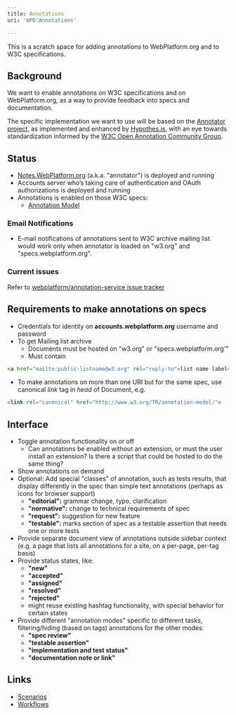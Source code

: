 ```yaml
---
title: Annotations
uri: 'WPD:Annotations'

---
```

This is a scratch space for adding annotations to WebPlatform.org and to W3C specifications.

## Background

We want to enable annotations on W3C specifications and on WebPlatform.org, as a way to provide feedback into specs and documentation.

The specific implementation we want to use will be based on the [Annotator project](http://okfnlabs.org/annotator/), as implemented and enhanced by [Hypothes.is](http://hypothes.is/), with an eye towards standardization informed by the [W3C Open Annotation Community Group](http://w3.org/community/openannotation/).

## Status

-   [Notes.WebPlatform.org](https://notes.webplatform.org/) (a.k.a. "annotator") is deployed and running
-   Accounts server who’s taking care of authentication and OAuth authorizations is deployed and running
-   Annotations is enabled on those W3C specs:
    -   [Annotation Model](http://www.w3.org/TR/annotation-model/)

### Email Notifications

-   E-mail notifications of annotations sent to W3C archive mailing list would work only when annotator is loaded on "w3.org" and "specs.webplatform.org".

### Current issues

Refer to [webplatform/annotation-service issue tracker](https://github.com/webplatform/annotation-service/issues)

## Requirements to make annotations on specs

-   Credentials for identity on **accounts.webplatform.org** username and password
-   To get Mailing list archive
    -   Documents must be hosted on "w3.org" or "specs.webplatform.org'"
    -   Must contain

``` html
<a href="mailto:public-listname@w3.org" rel="reply-to">list name label</a>
```

-   To make annotations on more than one URI but for the same spec, use canonical *link* tag in *head* of Document, e.g.

``` html
<link rel="canonical" href="http://www.w3.org/TR/annotation-model/">
```

## Interface

-   Toggle annotation functionality on or off
    -   Can annotations be enabled without an extension, or must the user install an extension? Is there a script that could be hosted to do the same thing?
-   Show annotations on demand
-   Optional: Add special "classes" of annotation, such as tests results, that display differently in the spec than simple text annotations (perhaps as icons for browser support)
    -   **"editorial":** grammar change, typo, clarification
    -   **"normative":** change to technical requirements of spec
    -   **"request":** suggestion for new feature
    -   **"testable":** marks section of spec as a testable assertion that needs one or more tests
-   Provide separate document view of annotations outside sidebar context (e.g. a page that lists all annotations for a site, on a per-page, per-tag basis)
-   Provide status states, like:
    -   **"new"**
    -   **"accepted"**
    -   **"assigned"**
    -   **"resolved"**
    -   **"rejected"**
    -   might reuse existing hashtag functionality, with special behavior for certain states
-   Provide different "annotation modes" specific to different tasks, filtering/hiding (based on tags) annotations for the other modes:
    -   **"spec review"**
    -   **"testable assertion"**
    -   **"implementation and test status"**
    -   **"documentation note or link"**

## Links

-   [Scenarios](/WPD:Annotations/Scenarios)
-   [Workflows](/WPD:Annotations/Workflows)

